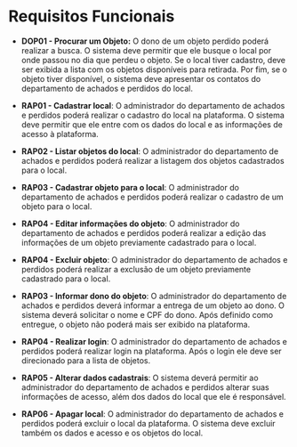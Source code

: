 # Requisitos Funcionais

- **DOP01 - Procurar um Objeto:** O dono de um objeto perdido poderá realizar a busca. O sistema deve permitir que ele busque o local por onde passou no dia que perdeu o objeto. Se o local tiver cadastro, deve ser exibida a lista com os objetos disponíveis para retirada. Por fim, se o objeto tiver disponível, o sistema deve apresentar os contatos do departamento de achados e perdidos do local.

- **RAP01 - Cadastrar local**: O administrador do departamento de achados e perdidos poderá realizar o cadastro do local na plataforma. O sistema deve permitir que ele entre com os dados do local e as informações de acesso à plataforma.

- **RAP02 - Listar objetos do local**: O administrador do departamento de achados e perdidos poderá realizar a listagem dos objetos cadastrados para o local.

- **RAP03 - Cadastrar objeto para o local**: O administrador do departamento de achados e perdidos poderá realizar o cadastro de um objeto para o local.

- **RAP04 - Editar informações do objeto**: O administrador do departamento de achados e perdidos poderá realizar a edição das informações de um objeto previamente cadastrado para o local.

- **RAP04 - Excluir objeto**: O administrador do departamento de achados e perdidos poderá realizar a exclusão de um objeto previamente cadastrado para o local.

- **RAP03 - Informar dono do objeto**: O administrador do departamento de achados e perdidos deverá informar a entrega de um objeto ao dono. O sistema deverá solicitar o nome e CPF do dono. Após definido como entregue, o objeto não poderá mais ser exibido na plataforma.

- **RAP04 - Realizar login**: O administrador do departamento de achados e perdidos poderá realizar login na plataforma. Após o login ele deve ser direcionado para a lista de objetos.

- **RAP05 - Alterar dados cadastrais**: O sistema deverá permitir ao administrador do departamento de achados e perdidos alterar suas informações de acesso, além dos dados do local que ele é responsável.

- **RAP06 - Apagar local**: O administrador do departamento de achados e perdidos poderá excluir o local da plataforma. O sistema deve excluir também os dados e acesso e os objetos do local.
